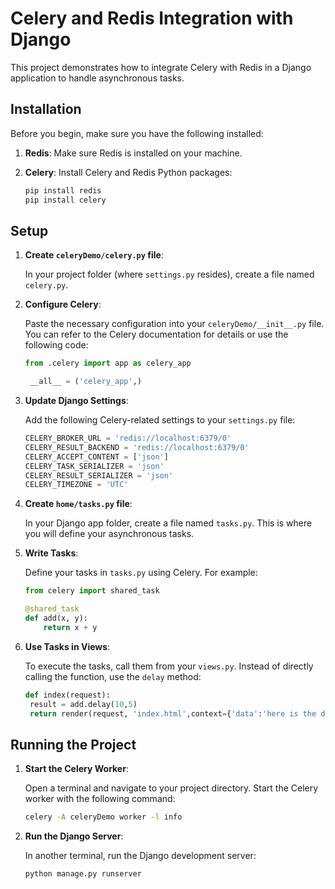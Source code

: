# Celery and Redis Integration with Django

This project demonstrates how to integrate Celery with Redis in a Django application to handle asynchronous tasks.

## Installation

Before you begin, make sure you have the following installed:

1. **Redis**: Make sure Redis is installed on your machine.
2. **Celery**: Install Celery and Redis Python packages:

   ```bash
   pip install redis
   pip install celery
   ```

## Setup

1. **Create `celeryDemo/celery.py` file**: 

   In your project folder (where `settings.py` resides), create a file named `celery.py`.

2. **Configure Celery**:

   Paste the necessary configuration into your `celeryDemo/__init__.py` file. You can refer to the Celery documentation for details or use the following code:

   ```python
   from .celery import app as celery_app

    __all__ = ('celery_app',)
   ```

3. **Update Django Settings**:

   Add the following Celery-related settings to your `settings.py` file:

   ```python
   CELERY_BROKER_URL = 'redis://localhost:6379/0'
   CELERY_RESULT_BACKEND = 'redis://localhost:6379/0'
   CELERY_ACCEPT_CONTENT = ['json']
   CELERY_TASK_SERIALIZER = 'json'
   CELERY_RESULT_SERIALIZER = 'json'
   CELERY_TIMEZONE = 'UTC'
   ```

4. **Create `home/tasks.py` file**:

   In your Django app folder, create a file named `tasks.py`. This is where you will define your asynchronous tasks.

5. **Write Tasks**:

   Define your tasks in `tasks.py` using Celery. For example:

   ```python
   from celery import shared_task

   @shared_task
   def add(x, y):
       return x + y
   ```

6. **Use Tasks in Views**:

   To execute the tasks, call them from your `views.py`. Instead of directly calling the function, use the `delay` method:

   ```python
   def index(request):
    result = add.delay(10,5)
    return render(request, 'index.html',context={'data':'here is the demo text'})
   ```

## Running the Project

1. **Start the Celery Worker**:

   Open a terminal and navigate to your project directory. Start the Celery worker with the following command:

   ```bash
   celery -A celeryDemo worker -l info
   ```

2. **Run the Django Server**:

   In another terminal, run the Django development server:

   ```bash
   python manage.py runserver
   ```

